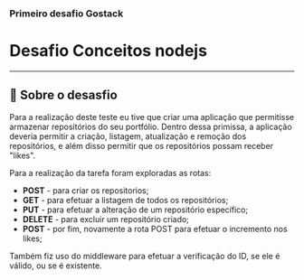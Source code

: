 ### Primeiro desafio Gostack
# Desafio Conceitos nodejs
 
 
 --------------------------------------------------------
 ## 🚀 Sobre o desasfio
 Para a realização deste teste eu tive que criar uma aplicação que permitisse armazenar repositórios do seu portfólio.
 Dentro dessa primissa, a aplicação deveria permitir a criação, listagem, atualização e remoção dos repositórios, e além disso permitir que os repositórios possam receber "likes".

 Para a realização da tarefa foram exploradas as rotas:
 * <b>POST</b> - para criar os repositorios;
 * <b>GET</b> - para efetuar a listagem de todos os repositórios;
 * <b>PUT</b> - para efetuar a alteração de um repositório específico;
 * <b>DELETE</b> - para excluir um repositório criado;
 * <b>POST</b> - por fim, novamente a rota POST para efetuar o incremento nos likes;

 Também fiz uso do middleware para efetuar a verificação do ID, se ele é válido, ou se é existente. 